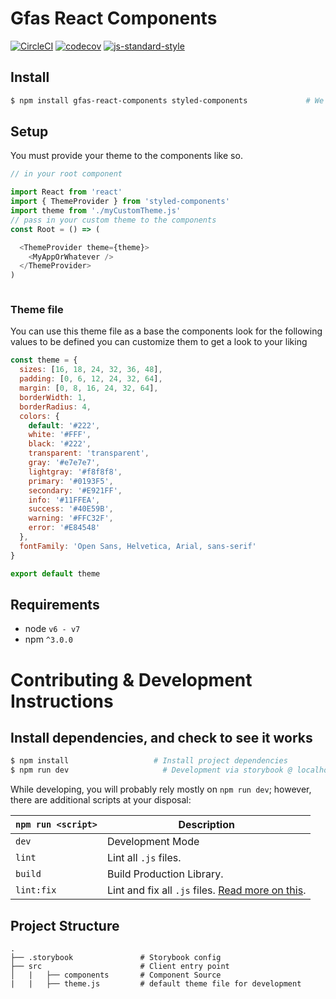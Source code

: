 # Gfas React Components

[![CircleCI](https://circleci.com/gh/jjordy/gfas-react-components.svg?style=svg)](https://circleci.com/gh/jjordy/gfas-react-components)
[![codecov](https://codecov.io/gh/jjordy/gfas-react-components/branch/master/graph/badge.svg)](https://codecov.io/gh/jjordy/gfas-react-components)
[![js-standard-style](https://img.shields.io/badge/code%20style-standard-brightgreen.svg)](http://standardjs.com/)

## Install

```bash
$ npm install gfas-react-components styled-components             # We love styled components
```

## Setup

You must provide your theme to the components like so.

```javascript
// in your root component

import React from 'react'
import { ThemeProvider } from 'styled-components'
import theme from './myCustomTheme.js'
// pass in your custom theme to the components
const Root = () => (

  <ThemeProvider theme={theme}>
    <MyAppOrWhatever />
  </ThemeProvider>
)



```

### Theme file

You can use this theme file as a base 
the components look for the following values to be defined
you can customize them to get a look to your liking
```javascript
const theme = {
  sizes: [16, 18, 24, 32, 36, 48],
  padding: [0, 6, 12, 24, 32, 64],
  margin: [0, 8, 16, 24, 32, 64],
  borderWidth: 1,
  borderRadius: 4,
  colors: {
    default: '#222',
    white: '#FFF',
    black: '#222',
    transparent: 'transparent',
    gray: '#e7e7e7',
    lightgray: '#f8f8f8',
    primary: '#0193F5',
    secondary: '#E921FF',
    info: '#11FFEA',
    success: '#40E59B',
    warning: '#FFC32F',
    error: '#E84548'
  },
  fontFamily: 'Open Sans, Helvetica, Arial, sans-serif'
}

export default theme

```


## Requirements
* node `v6 - v7`
* npm `^3.0.0`

# Contributing & Development Instructions

## Install dependencies, and check to see it works

```bash
$ npm install                   # Install project dependencies
$ npm run dev                     # Development via storybook @ localhost:9001
```
While developing, you will probably rely mostly on `npm run dev`; however, there are additional scripts at your disposal:

|`npm run <script>`|Description|
|------------------|-----------|
|`dev`| Development Mode |
|`lint`|Lint all `.js` files.|
|`build`| Build Production Library.|
|`lint:fix`|Lint and fix all `.js` files. [Read more on this](http://eslint.org/docs/user-guide/command-line-interface.html#fix).|

## Project Structure
```
.
├── .storybook               # Storybook config
├── src                      # Client entry point
│   |   ├── components       # Component Source
|   |   ├── theme.js         # default theme file for development
```